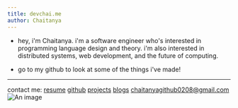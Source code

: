 ```yaml
---
title: devchai.me
author: Chaitanya
---
```



- hey, i'm Chaitanya. i'm a software engineer who's interested in programming language design and theory. i'm also interested in distributed systems, web development, and the future of computing.

- go to my github to look at some of the things i've made!

---

contact me:
[resume](./resume.pdf) [github](https://github.com/chaitanya02082000) [projects](./projects.html) [blogs](./blogs.html)
[chaitanyagithub0208@gmail.com](mailto:chaitanyagithub0208@gmail.com)
![An image](img.png)
